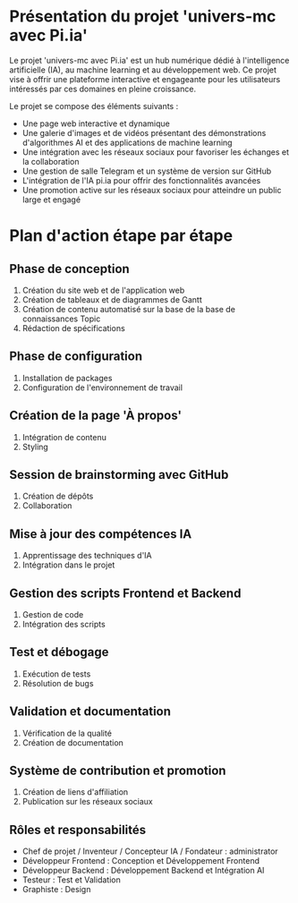 Présentation du projet 'univers-mc avec Pi.ia'
==============================================

Le projet 'univers-mc avec Pi.ia' est un hub numérique dédié à l'intelligence artificielle (IA), au machine learning et au développement web. Ce projet vise à offrir une plateforme interactive et engageante pour les utilisateurs intéressés par ces domaines en pleine croissance.

Le projet se compose des éléments suivants :

* Une page web interactive et dynamique
* Une galerie d'images et de vidéos présentant des démonstrations d'algorithmes AI et des applications de machine learning
* Une intégration avec les réseaux sociaux pour favoriser les échanges et la collaboration
* Une gestion de salle Telegram et un système de version sur GitHub
* L'intégration de l'IA pi.ia pour offrir des fonctionnalités avancées
* Une promotion active sur les réseaux sociaux pour atteindre un public large et engagé

Plan d'action étape par étape
=============================

Phase de conception
-------------------

1. Création du site web et de l'application web
2. Création de tableaux et de diagrammes de Gantt
3. Création de contenu automatisé sur la base de la base de connaissances Topic
4. Rédaction de spécifications

Phase de configuration
---------------------

1. Installation de packages
2. Configuration de l'environnement de travail

Création de la page 'À propos'
-----------------------------

1. Intégration de contenu
2. Styling

Session de brainstorming avec GitHub
----------------------------------

1. Création de dépôts
2. Collaboration

Mise à jour des compétences IA
-------------------------------

1. Apprentissage des techniques d'IA
2. Intégration dans le projet

Gestion des scripts Frontend et Backend
------------------------------------

1. Gestion de code
2. Intégration des scripts

Test et débogage
-----------------

1. Exécution de tests
2. Résolution de bugs

Validation et documentation
-------------------------

1. Vérification de la qualité
2. Création de documentation

Système de contribution et promotion
----------------------------------

1. Création de liens d'affiliation
2. Publication sur les réseaux sociaux

Rôles et responsabilités
------------------------

* Chef de projet / Inventeur / Concepteur IA / Fondateur : administrator
* Développeur Frontend : Conception et Développement Frontend
* Développeur Backend : Développement Backend et Intégration AI
* Testeur : Test et Validation
* Graphiste : Design